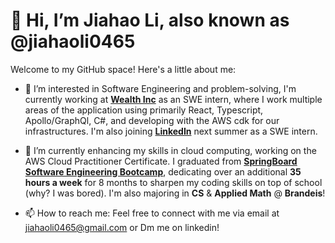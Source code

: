 # 👋 Hi, I’m Jiahao Li, also known as @jiahaoli0465

Welcome to my GitHub space! Here's a little about me:

- 👀 I’m interested in Software Engineering and problem-solving, I'm currently working at [**Wealth Inc**](https://www.wealth.com) as an SWE intern, where I work multiple areas of the application using primarily React, Typescript, Apollo/GraphQl, C#, and developing with the AWS cdk for our infrastructures. I'm also joining [**LinkedIn**](https://www.linkedin.com/) next summer as a SWE intern.

- 🌱 I’m currently enhancing my skills in cloud computing, working on the AWS Cloud Practitioner Certificate. I graduated from [**SpringBoard Software Engineering Bootcamp**](https://www.springboard.com/landing/software-engineering-career-track), dedicating over an additional **35 hours a week** for 8 months to sharpen my coding skills on top of school (why? I was bored). I'm also majoring in **CS** & **Applied Math** @ **Brandeis**!

- 📫 How to reach me: Feel free to connect with me via email at jiahaoli0465@gmail.com or Dm me on linkedin!


